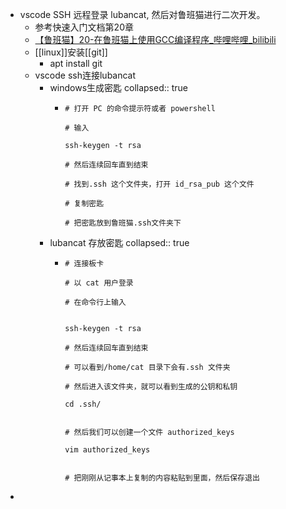 - vscode SSH 远程登录 lubancat, 然后对鲁班猫进行二次开发。
	- 参考快速入门文档第20章
	- [【鲁班猫】20-在鲁班猫上使用GCC编译程序_哔哩哔哩_bilibili](https://www.bilibili.com/video/BV1wc411P752/?spm_id_from=333.788&vd_source=f92eb336806a7a264c052ec82b31d75d)
	- [[linux]]安装[[git]]
		- apt install git
	- vscode ssh连接lubancat
		- windows生成密匙
		  collapsed:: true
			- ```
			  # 打开 PC 的命令提示符或者 powershell
			  
			  # 输入
			  
			  ssh-keygen -t rsa
			  
			  # 然后连续回车直到结束
			  
			  # 找到.ssh 这个文件夹，打开 id_rsa_pub 这个文件
			  
			  # 复制密匙
			  
			  # 把密匙放到鲁班猫.ssh文件夹下
			  ```
		- lubancat 存放密匙
		  collapsed:: true
			- ```
			  # 连接板卡
			  
			  # 以 cat 用户登录
			  
			  # 在命令行上输入
			  
			  
			  ssh-keygen -t rsa
			  
			  # 然后连续回车直到结束
			  
			  # 可以看到/home/cat 目录下会有.ssh 文件夹
			  
			  # 然后进入该文件夹，就可以看到生成的公钥和私钥
			  
			  cd .ssh/
			  
			  
			  # 然后我们可以创建一个文件 authorized_keys
			  
			  vim authorized_keys
			  
			  
			  # 把刚刚从记事本上复制的内容粘贴到里面，然后保存退出
			  ```
-